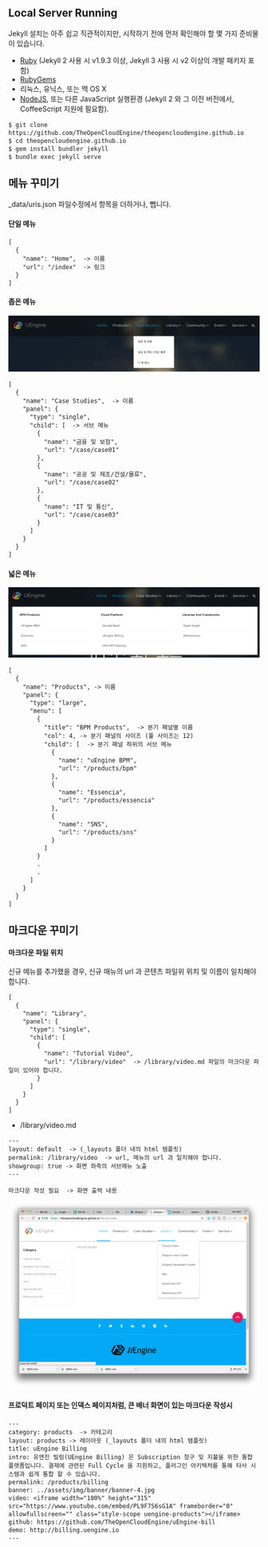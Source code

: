 ## Local Server Running

Jekyll 설치는 아주 쉽고 직관적이지만, 시작하기 전에 먼저 확인해야 할 몇 가지 준비물이 있습니다.

 - [Ruby](http://www.ruby-lang.org/en/downloads/) (Jekyll 2 사용 시 v1.9.3 이상, Jekyll 3 사용 시 v2 이상의 개발 패키지 포함)
 - [RubyGems](http://rubygems.org/pages/download) 
 - 리눅스, 유닉스, 또는 맥 OS X
 - [NodeJS](http://nodejs.org/), 또는 다른 JavaScript 실행환경 (Jekyll 2 와 그 이전 버전에서, CoffeeScript 지원에 필요함).

```
$ git clone https://github.com/TheOpenCloudEngine/theopencloudengine.github.io
$ cd theopencloudengine.github.io
$ gem install bundler jekyll
$ bundle exec jekyll serve
```

## 메뉴 꾸미기

_data/uris.json 파일수정에서 항목을 더하거나, 뺍니다.

#### 단일 메뉴

```
[
  {
    "name": "Home",  -> 이름
    "url": "/index"  -> 링크
  }
]  
```

#### 좁은 메뉴

![](https://github.com/TheOpenCloudEngine/theopencloudengine.github.io/blob/master/document/image/short.png)

```
[
  {
    "name": "Case Studies",  -> 이름
    "panel": {
      "type": "single",
      "child": [  -> 서브 메뉴
        {
          "name": "금융 및 보험",
          "url": "/case/case01"
        },
        {
          "name": "공공 및 제조/건설/물류",
          "url": "/case/case02"
        },
        {
          "name": "IT 및 통신",
          "url": "/case/case03"
        }
      ]
    }
  }
]
```


#### 넓은 메뉴

![](https://github.com/TheOpenCloudEngine/theopencloudengine.github.io/blob/master/document/image/large.png)

```
[
  {
    "name": "Products", -> 이름
    "panel": {
      "type": "large",
      "menu": [
        {
          "title": "BPM Products",  -> 분기 패널별 이름
          "col": 4, -> 분기 패널의 사이즈 (풀 사이즈는 12)
          "child": [  -> 분기 패널 하위의 서브 메뉴
            {
              "name": "uEngine BPM",
              "url": "/products/bpm"
            },
            {
              "name": "Essencia",
              "url": "/products/essencia"
            },
            {
              "name": "SNS",
              "url": "/products/sns"
            }
          ]
        }
        .
        .
      ]
    }
  }
]
```

## 마크다운 꾸미기

#### 마크다운 파일 위치

신규 메뉴를 추가했을 경우, 신규 매뉴의 url 과 콘텐츠 파일위 위치 및 이름이 일치해야 합니다.

```
[
  {
    "name": "Library",
    "panel": {
      "type": "single",
      "child": [
        {
          "name": "Tutorial Video",
          "url": "/library/video"  -> /library/video.md 파일의 마크다운 파일이 있어야 합니다.
        }
      ]
    }
  }
]
```

 - /library/video.md
 
 
```
---
layout: default  -> (_layouts 폴더 내의 html 템플릿)
permalink: /library/video  -> url, 메뉴의 url 과 일치해야 합니다.
showgroup: true -> 화면 좌측의 서브메뉴 노출
---

마크다운 작성 필요  -> 화면 출력 내용
```

![](https://github.com/TheOpenCloudEngine/theopencloudengine.github.io/blob/master/document/image/normal.png)


#### 프로덕트 페이지 또는 인덱스 페이지처럼, 큰 배너 화면이 있는 마크다운 작성시

```
---
category: products  -> 카테고리
layout: products -> 레이아웃 (_layouts 폴더 내의 html 템플릿)
title: uEngine Billing
intro: 유엔진 빌링(UEngine Billing) 은 Subscription 청구 및 지불을 위한 통합 플랫폼입니다. 결제에 관련된 Full Cycle 을 지원하고, 플러그인 아키텍처를 통해 타사 시스템과 쉽게 통합 할 수 있습니다.
permalink: /products/billing
banner: ../assets/img/banner/banner-4.jpg
video: <iframe width="100%" height="315" src="https://www.youtube.com/embed/PL9F7S6sG1A" frameborder="0" allowfullscreen="" class="style-scope uengine-products"></iframe>
github: https://github.com/TheOpenCloudEngine/uEngine-bill
demo: http://billing.uengine.io
---

```





